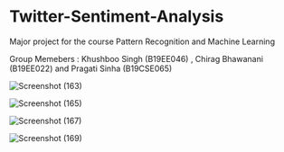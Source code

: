 # Twitter-Sentiment-Analysis
Major project for the course Pattern Recognition and Machine Learning

Group Memebers : Khushboo Singh (B19EE046) , Chirag Bhawanani (B19EE022) and Pragati Sinha (B19CSE065)

![Screenshot (163)](https://user-images.githubusercontent.com/59009348/183970634-c63161f6-f6ae-437b-a73b-8a634823de6b.png)

![Screenshot (165)](https://user-images.githubusercontent.com/59009348/183971867-97499c10-7012-4b9d-8326-6c65d6abd9ba.png)

![Screenshot (167)](https://user-images.githubusercontent.com/59009348/183972706-ea681b49-6419-4024-bee4-3440613af0fe.png)

![Screenshot (169)](https://user-images.githubusercontent.com/59009348/183973232-3046e52a-1838-4332-be22-be8b98e8a4ba.png)

